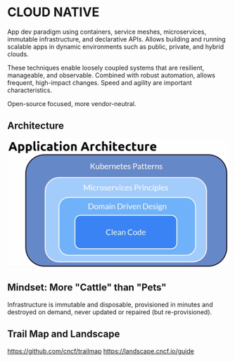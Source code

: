 # CLOUD NATIVE

App dev paradigm using containers, service meshes, microservices, immutable infrastructure, and declarative APIs. Allows building and running scalable apps in dynamic environments such as public, private, and hybrid clouds.

These techniques enable loosely coupled systems that are resilient, manageable, and observable. Combined with robust automation, allows frequent, high-impact changes. Speed and agility are important characteristics.

Open-source focused, more vendor-neutral.

## Architecture

![App Architecture](../img/app-arch.png)

## Mindset: More "Cattle" than "Pets"

Infrastructure is immutable and disposable, provisioned in minutes and destroyed on demand, never updated or repaired (but re-provisioned).

## Trail Map and Landscape

<https://github.com/cncf/trailmap>
<https://landscape.cncf.io/guide>
